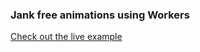 ### Jank free animations using Workers

[Check out the live example](https://rfviolato.github.io/jank-free-animation-worker/)

